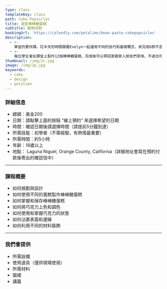 ```yaml
---
type: class
templateKey: class
path: Cake Popsicles
title: 造型棒棒糖蛋糕
subtitle: 動物派對
bookingUrl: 'https://calendly.com/petalimn/bean-paste-cakepopsicles'
description:
  - >-
    單堂的實作課。花半天的時間跟著Evelyn一起運用不同的技巧和基礎概念，來完成6款不造型同的可愛動物棒棒糖蛋糕。課程中會講解許多小技巧，讓大家融會貫通，一通百通，平日也可以自行完成一套自己的棒棒糖蛋糕。
  - >-
    每位學生會在課堂上製作12個棒棒糖蛋糕，完成後可以帶回家跟家人朋友們享用，不過也可能因為捨不得吃掉一直盯著欣賞！
thumbnail: /img/2c.jpg
image: /img/2p.jpg
keywords:
  - cake
  - design
  - petalimn
---
```


### 詳細信息

* 總額：美金200
* 日期：請點擊上面的按鈕 “線上預約” 來選擇希望的日期
* 時間：確認日期後請選擇時間（請提前5分鐘到達）
* 所需技能：初學者（不需經驗，有熱情最重要）
* 所需時間：約5小時
* 年齡：18歲以上
* 地點： Laguna Niguel, Orange County, California（詳細地址會寫在預約付款後寄出的確認信中）

---

### 課程概要

* 如何規劃與設計
* 如何使用不同的蛋糕製作棒棒糖蛋糕
* 如何掌握和保存棒棒糖蛋糕
* 如何將巧克力上色和調色
* 如何使用和掌握巧克力的狀態
* 如何沾裹表面和邊緣
* 如何利用不同的材料裝飾

---

### 我們會提供

* 所需設備
* 使用道具（僅供現場使用）
* 所需材料
* 圍裙
* 講義
